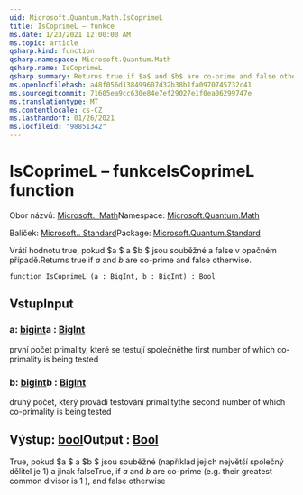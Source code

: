 ```yaml
---
uid: Microsoft.Quantum.Math.IsCoprimeL
title: IsCoprimeL – funkce
ms.date: 1/23/2021 12:00:00 AM
ms.topic: article
qsharp.kind: function
qsharp.namespace: Microsoft.Quantum.Math
qsharp.name: IsCoprimeL
qsharp.summary: Returns true if $a$ and $b$ are co-prime and false otherwise.
ms.openlocfilehash: a48f056d138499607d32b38b1fa0970745732c41
ms.sourcegitcommit: 71605ea9cc630e84e7ef29027e1f0ea06299747e
ms.translationtype: MT
ms.contentlocale: cs-CZ
ms.lasthandoff: 01/26/2021
ms.locfileid: "98851342"
---
```

# <a name="iscoprimel-function"></a><span data-ttu-id="d950f-102">IsCoprimeL – funkce</span><span class="sxs-lookup"><span data-stu-id="d950f-102">IsCoprimeL function</span></span>

<span data-ttu-id="d950f-103">Obor názvů: [Microsoft.. Math](xref:Microsoft.Quantum.Math)</span><span class="sxs-lookup"><span data-stu-id="d950f-103">Namespace: [Microsoft.Quantum.Math](xref:Microsoft.Quantum.Math)</span></span>

<span data-ttu-id="d950f-104">Balíček: [Microsoft.. Standard](https://nuget.org/packages/Microsoft.Quantum.Standard)</span><span class="sxs-lookup"><span data-stu-id="d950f-104">Package: [Microsoft.Quantum.Standard](https://nuget.org/packages/Microsoft.Quantum.Standard)</span></span>


<span data-ttu-id="d950f-105">Vrátí hodnotu true, pokud $a $ a $b $ jsou souběžné a false v opačném případě.</span><span class="sxs-lookup"><span data-stu-id="d950f-105">Returns true if $a$ and $b$ are co-prime and false otherwise.</span></span>

```qsharp
function IsCoprimeL (a : BigInt, b : BigInt) : Bool
```


## <a name="input"></a><span data-ttu-id="d950f-106">Vstup</span><span class="sxs-lookup"><span data-stu-id="d950f-106">Input</span></span>

### <a name="a--bigint"></a><span data-ttu-id="d950f-107">a: [bigint](xref:microsoft.quantum.lang-ref.bigint)</span><span class="sxs-lookup"><span data-stu-id="d950f-107">a : [BigInt](xref:microsoft.quantum.lang-ref.bigint)</span></span>

<span data-ttu-id="d950f-108">první počet primality, které se testují společně</span><span class="sxs-lookup"><span data-stu-id="d950f-108">the first number of which co-primality is being tested</span></span>


### <a name="b--bigint"></a><span data-ttu-id="d950f-109">b: [bigint](xref:microsoft.quantum.lang-ref.bigint)</span><span class="sxs-lookup"><span data-stu-id="d950f-109">b : [BigInt](xref:microsoft.quantum.lang-ref.bigint)</span></span>

<span data-ttu-id="d950f-110">druhý počet, který provádí testování primality</span><span class="sxs-lookup"><span data-stu-id="d950f-110">the second number of which co-primality is being tested</span></span>



## <a name="output--bool"></a><span data-ttu-id="d950f-111">Výstup: [bool](xref:microsoft.quantum.lang-ref.bool)</span><span class="sxs-lookup"><span data-stu-id="d950f-111">Output : [Bool](xref:microsoft.quantum.lang-ref.bool)</span></span>

<span data-ttu-id="d950f-112">True, pokud $a $ a $b $ jsou souběžné (například jejich největší společný dělitel je 1) a jinak false</span><span class="sxs-lookup"><span data-stu-id="d950f-112">True, if $a$ and $b$ are co-prime (e.g. their greatest common divisor is 1 ), and false otherwise</span></span>